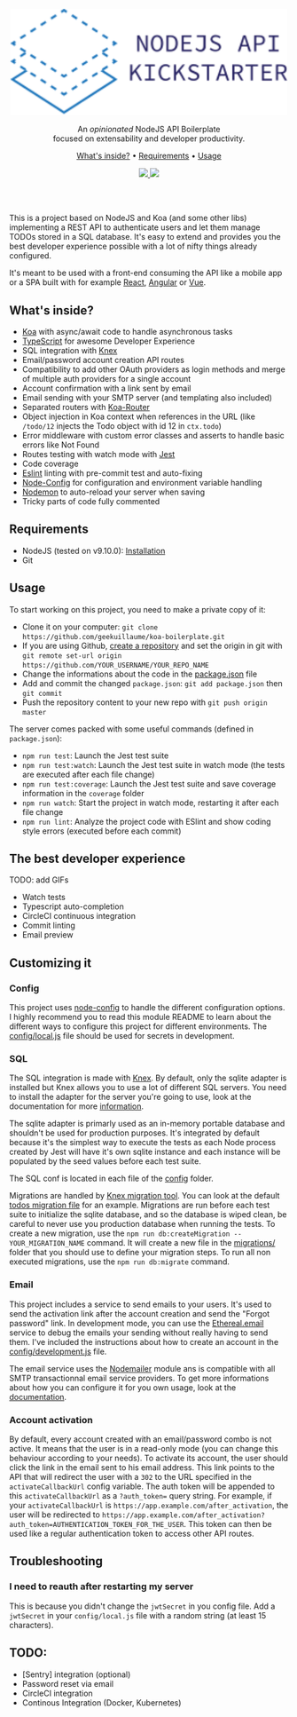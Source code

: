<p align="center">
  <img src="./misc/logo.svg" width="500" />
</p>

<p align="center">
  An <em>opinionated</em> NodeJS API Boilerplate<br/>
  focused on extensability and developer productivity.
</p>

<p align="center">
  <a href="#whatsinside">What's inside?</a> •
  <a href="#requirements">Requirements</a> •
  <a href="#usage">Usage</a>
</p>

<p align="center">
  <a href="https://circleci.com/gh/geekuillaume/nodejs-api-kickstarter">
    <img src="https://img.shields.io/circleci/project/github/geekuillaume/nodejs-api-kickstarter.svg">
  </a>
  <!-- <a href="./package.json">
    <img src="https://img.shields.io/npm/v/permit.svg?maxAge=300&label=version&colorB=007ec6&maxAge=300">
  </a> -->
  <a href="./LICENSE.md">
    <img src="https://img.shields.io/github/license/geekuillaume/nodejs-api-kickstarter.svg">
  </a>
</p>

<br/>
<br/>

This is a project based on NodeJS and Koa (and some other libs) implementing a REST API to authenticate users and let them manage TODOs stored in a SQL database. It's easy to extend and provides you the best developer experience possible with a lot of nifty things already configured.

It's meant to be used with a front-end consuming the API like a mobile app or a SPA built with for example [React](https://reactjs.org/), [Angular](https://angular.io/) or [Vue](https://vuejs.org/index.html).

## What's inside?

- [Koa](http://koajs.com/) with async/await code to handle asynchronous tasks
- [TypeScript](http://www.typescriptlang.org/) for awesome Developer Experience
- SQL integration with [Knex](http://knexjs.org/)
- Email/password account creation API routes
- Compatibility to add other OAuth providers as login methods and merge of multiple auth providers for a single account
- Account confirmation with a link sent by email
- Email sending with your SMTP server (and templating also included)
- Separated routers with [Koa-Router](https://github.com/alexmingoia/koa-router)
- Object injection in Koa context when references in the URL (like `/todo/12` injects the Todo object with id 12 in `ctx.todo`)
- Error middleware with custom error classes and asserts to handle basic errors like Not Found
- Routes testing with watch mode with [Jest](https://facebook.github.io/jest/)
- Code coverage
- [Eslint](https://eslint.org/) linting with pre-commit test and auto-fixing
- [Node-Config](https://github.com/lorenwest/node-config) for configuration and environment variable handling
- [Nodemon](https://github.com/remy/nodemon) to auto-reload your server when saving
- Tricky parts of code fully commented

## Requirements

- NodeJS (tested on v9.10.0): [Installation](https://nodejs.org/en/download/package-manager/)
- Git

## Usage

To start working on this project, you need to make a private copy of it:

- Clone it on your computer: `git clone https://github.com/geekuillaume/koa-boilerplate.git`
- If you are using Github, [create a repository](https://github.com/new) and set the origin in git with `git remote set-url origin https://github.com/YOUR_USERNAME/YOUR_REPO_NAME`
- Change the informations about the code in the [package.json](package.json) file
- Add and commit the changed `package.json`: `git add package.json` then `git commit`
- Push the repository content to your new repo with `git push origin master`

The server comes packed with some useful commands (defined in `package.json`):

- `npm run test`: Launch the Jest test suite
- `npm run test:watch`: Launch the Jest test suite in watch mode (the tests are executed after each file change)
- `npm run test:coverage`: Launch the Jest test suite and save coverage information in the `coverage` folder
- `npm run watch`: Start the project in watch mode, restarting it after each file change
- `npm run lint`: Analyze the project code with ESlint and show coding style errors (executed before each commit)

## The best developer experience

TODO: add GIFs

- Watch tests
- Typescript auto-completion
- CircleCI continuous integration
- Commit linting
- Email preview

## Customizing it

### Config

This project uses [node-config](https://github.com/lorenwest/node-config) to handle the different configuration options. I highly recommend you to read this module README to learn about the different ways to configure this project for different environments. The [config/local.js](config/local.js) file should be used for secrets in development.

### SQL

The SQL integration is made with [Knex](http://knexjs.org/). By default, only the sqlite adapter is installed but Knex allows you to use a lot of different SQL servers. You need to install the adapter for the server you're going to use, look at the documentation for more [information](http://knexjs.org/#Installation-node).

The sqlite adapter is primarly used as an in-memory portable database and shouldn't be used for production purposes. It's integrated by default because it's the simplest way to execute the tests as each Node process created by Jest will have it's own sqlite instance and each instance will be populated by the seed values before each test suite.

The SQL conf is located in each file of the [config](config) folder.

Migrations are handled by [Knex migration tool](http://knexjs.org/#Migrations). You can look at the default [todos migration file](migrations/20180327160540_todos.ts) for an example. Migrations are run before each test suite to initialize the sqlite database, and so the database is wiped clean, be careful to never use you production database when running the tests. To create a new migration, use the `npm run db:createMigration -- YOUR_MIGRATION_NAME` command. It will create a new file in the [migrations/](migrations) folder that you should use to define your migration steps. To run all non executed migrations, use the `npm run db:migrate` command.

### Email

This project includes a service to send emails to your users. It's used to send the activation link after the account creation and send the "Forgot password" link. In development mode, you can use the [Ethereal.email](https://ethereal.email) service to debug the emails your sending without really having to send them. I've included the instructions about how to create an account in the [config/development.js](config/development.js) file.

The email service uses the [Nodemailer](https://nodemailer.com/about/) module ans is compatible with all SMTP transactionnal email service providers. To get more informations about how you can configure it for you own usage, look at the [documentation](https://nodemailer.com/smtp/).

### Account activation

By default, every account created with an email/password combo is not active. It means that the user is in a read-only mode (you can change this behaviour according to your needs). To activate its account, the user should click the link in the email sent to his email address. This link points to the API that will redirect the user with a `302` to the URL specified in the `activateCallbackUrl` config variable. The auth token will be appended to this `activateCallbackUrl` as a `?auth_token=` query string. For example, if your `activateCallbackUrl` is `https://app.example.com/after_activation`, the user will be redirected to `https://app.example.com/after_activation?auth_token=AUTHENTICATION_TOKEN_FOR_THE_USER`. This token can then be used like a regular authentication token to access other API routes.

## Troubleshooting

### I need to reauth after restarting my server

This is because you didn't change the `jwtSecret` in you config file. Add a `jwtSecret` in your `config/local.js` file with a random string (at least 15 characters).

## TODO:

- [Sentry] integration (optional)
- Password reset via email
- CircleCI integration
- Continous Integration (Docker, Kubernetes)

